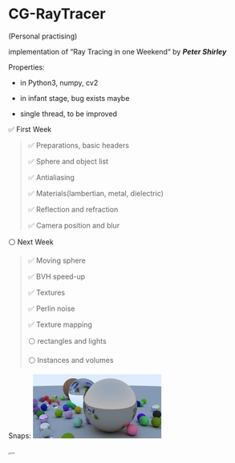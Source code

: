 # CG-RayTracer
(Personal practising) 

implementation of “Ray Tracing in one Weekend“ by ___Peter Shirley___ 

Properties:  

- in Python3, numpy, cv2

- in infant stage, bug exists maybe
- single thread, to be improved

:white_check_mark: First Week

> :white_check_mark: Preparations, basic headers
>
> :white_check_mark: Sphere and object list
>
> :white_check_mark: Antialiasing
>
> :white_check_mark: Materials(lambertian, metal, dielectric)
>
> :white_check_mark: Reflection and refraction
>
> :white_check_mark: Camera position and blur

:white_circle: Next Week

>
>
>:white_check_mark: Moving sphere
>
>:white_check_mark: BVH speed-up
>
>:white_check_mark: Textures
>
>:white_check_mark:  Perlin noise
>
>:white_check_mark: Texture mapping
>
>:white_circle: rectangles and lights
>
>:white_circle: Instances and volumes 



Snaps:
<img src="./0001.jpg" alt="0002" style="zoom: 25%;" />

<img src="./0002.jpg" alt="0002" style="zoom: 25%;" />
